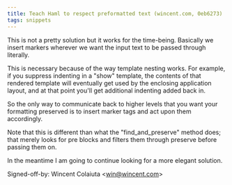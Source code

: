 ```yaml
---
title: Teach Haml to respect preformatted text (wincent.com, 0eb6273)
tags: snippets
---
```


This is not a pretty solution but it works for the time-being. Basically we insert markers wherever we want the input text to be passed through literally.

This is necessary because of the way template nesting works. For example, if you suppress indenting in a "show" template, the contents of that rendered template will eventually get used by the enclosing application layout, and at that point you'll get additional indenting added back in.

So the only way to communicate back to higher levels that you want your formatting preserved is to insert marker tags and act upon them accordingly.

Note that this is different than what the "find_and_preserve" method does; that merely looks for pre blocks and filters them through preserve before passing them on.

In the meantime I am going to continue looking for a more elegant solution.

Signed-off-by: Wincent Colaiuta &lt;win@wincent.com&gt;
